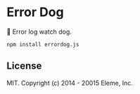 Error Dog
=========

:dog: Error log watch dog.

    npm install errordog.js

License
-------

MIT. Copyright (c) 2014 - 20015 Eleme, Inc.

